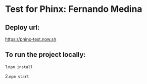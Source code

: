# Test for Phinx: Fernando Medina

## Deploy url:
https://phinx-test.now.sh

## To run the project locally:
1.`npm install`

2.`npm start`
